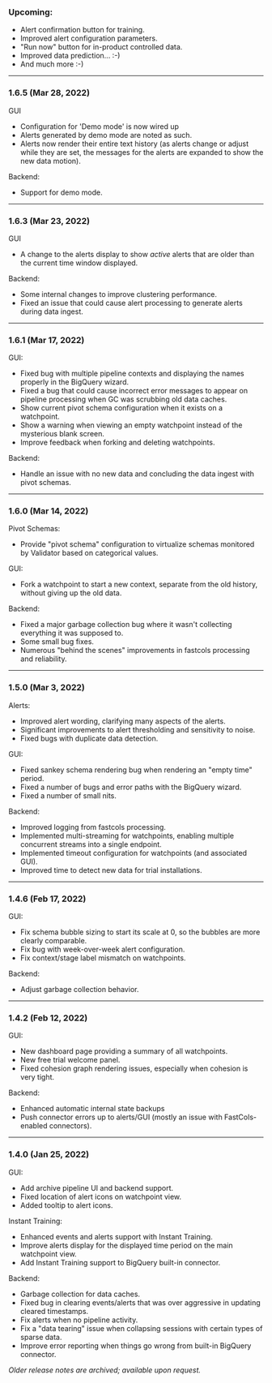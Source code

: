 ### Upcoming:
* Alert confirmation button for training.
* Improved alert configuration parameters.
* "Run now" button for in-product controlled data.
* Improved data prediction... :-)
* And much more :-)
___

### 1.6.5 (Mar 28, 2022)
GUI
 * Configuration for 'Demo mode' is now wired up
 * Alerts generated by demo mode are noted as such.
 * Alerts now render their entire text history (as alerts change or adjust while they are set, the messages for the alerts are expanded to show the new data motion).

Backend:
 * Support for demo mode.
___

### 1.6.3 (Mar 23, 2022)
GUI
 * A change to the alerts display to show _active_ alerts that are older than the current time window displayed.

Backend:
 * Some internal changes to improve clustering performance.
 * Fixed an issue that could cause alert processing to generate alerts during data ingest.
___

### 1.6.1 (Mar 17, 2022)
GUI:
 * Fixed bug with multiple pipeline contexts and displaying the names properly in the BigQuery wizard.
 * Fixed a bug that could cause incorrect error messages to appear on pipeline processing when GC was scrubbing old data caches.
 * Show current pivot schema configuration when it exists on a watchpoint.
 * Show a warning when viewing an empty watchpoint instead of the mysterious blank screen.
 * Improve feedback when forking and deleting watchpoints.

Backend:
 * Handle an issue with no new data and concluding the data ingest with pivot schemas.
___

### 1.6.0 (Mar 14, 2022)
Pivot Schemas:
 * Provide "pivot schema" configuration to virtualize schemas monitored by Validator based on categorical values.

GUI:
 * Fork a watchpoint to start a new context, separate from the old history, without giving up the old data.

Backend:
 * Fixed a major garbage collection bug where it wasn't collecting everything it was supposed to.
 * Some small bug fixes.
 * Numerous "behind the scenes" improvements in fastcols processing and reliability.

___

### 1.5.0 (Mar 3, 2022)
Alerts:
* Improved alert wording, clarifying many aspects of the alerts.
* Significant improvements to alert thresholding and sensitivity to noise.
* Fixed bugs with duplicate data detection.

GUI:
* Fixed sankey schema rendering bug when rendering an "empty time" period.
* Fixed a number of bugs and error paths with the BigQuery wizard.
* Fixed a number of small nits.

Backend:
* Improved logging from fastcols processing.
* Implemented multi-streaming for watchpoints, enabling multiple concurrent streams into a single endpoint.
* Implemented timeout configuration for watchpoints (and associated GUI).
* Improved time to detect new data for trial installations.
___

### 1.4.6 (Feb 17, 2022)
GUI:
* Fix schema bubble sizing to start its scale at 0, so the bubbles are more clearly comparable.
* Fix bug with week-over-week alert configuration.
* Fix context/stage label mismatch on watchpoints.

Backend:
* Adjust garbage collection behavior.
___

### 1.4.2 (Feb 12, 2022)
GUI:
* New dashboard page providing a summary of all watchpoints.
* New free trial welcome panel.
* Fixed cohesion graph rendering issues, especially when cohesion is very tight.

Backend:
* Enhanced automatic internal state backups
* Push connector errors up to alerts/GUI (mostly an issue with FastCols-enabled connectors).
___

### 1.4.0 (Jan 25, 2022)
GUI:
* Add archive pipeline UI and backend support.
* Fixed location of alert icons on watchpoint view.
* Added tooltip to alert icons.

Instant Training:
* Enhanced events and alerts support with Instant Training.
* Improve alerts display for the displayed time period on the main watchpoint view.
* Add Instant Training support to BigQuery built-in connector.

Backend:
* Garbage collection for data caches.
* Fixed bug in clearing events/alerts that was over aggressive in updating cleared timestamps.
* Fix alerts when no pipeline activity.
* Fix a "data tearing" issue when collapsing sessions with certain types of sparse data.
* Improve error reporting when things go wrong from built-in BigQuery connector.


_Older release notes are archived; available upon request._
